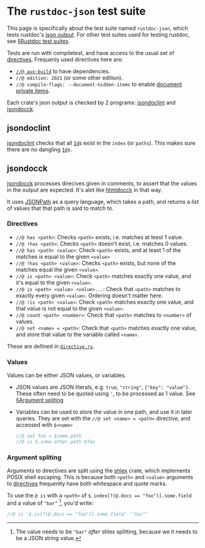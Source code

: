 # The `rustdoc-json` test suite

This page is specifically about the test suite named `rustdoc-json`, which tests rustdoc's [json output].
For other test suites used for testing rustdoc, see [§Rustdoc test suites](../tests/compiletest.md#rustdoc-test-suites).

Tests are run with compiletest, and have access to the usual set of [directives](../tests/directives.md).
Frequenly used directives here are:

- [`//@ aux-build`][aux-build] to have dependencies.
- `//@ edition: 2021` (or some other edition).
- `//@ compile-flags: --document-hidden-items` to enable [document private items].

Each crate's json output is checked by 2 programs: [jsondoclint](#jsondocck) and [jsondocck](#jsondocck).

## jsondoclint

[jsondoclint] checks that all [`Id`]s exist in the `index` (or `paths`).
This makes sure there are no dangling [`Id`]s.

<!-- TODO: It does some more things too?
Also, talk about how it works
 -->

## jsondocck

[jsondocck] processes direcives given in comments, to assert that the values in the output are expected.
It's alot like [htmldocck](./rustdoc-test-suite.md) in that way.

It uses [JSONPath] as a query language, which takes a path, and returns a *list* of values that that path is said to match to.

### Directives

- `//@ has <path>`: Checks `<path>` exists, i.e. matches at least 1 value.
- `//@ !has <path>`: Checks `<path>` doesn't exist, i.e. matches 0 values.
- `//@ has <path> <value>`: Check `<path>` exists, and at least 1 of the matches is equal to the given `<value>` 
- `//@ !has <path> <value>`: Checks `<path>` exists, but none of the matches equal the given `<value>`.
- `//@ is <path> <value>`: Check `<path>` matches exactly one value, and it's equal to the given `<value>`.
- `//@ is <path> <value> <value>...`: Check that `<path>` matches to exactly every given `<value>`. 
   Ordering doesn't matter here.
- `//@ !is <path> <value>`: Check `<path>` matches exactly one value, and that value is not equal to the given `<value>`.
- `//@ count <path> <number>`: Check that `<path>` matches to `<number>` of values.
- `//@ set <name> = <path>`: Check that `<path>` matches exactly one value, and store that value to the variable called `<name>`.

These are defined in [`directive.rs`].

### Values

Values can be either JSON values, or variables.

- JSON values are JSON literals, e.g. `true`, `"string"`, `{"key": "value"}`. 
  These often need to be quoted using `'`, to be processed as 1 value. See [§Argument spliting](#argument-spliting)
- Variables can be used to store the value in one path, and use it in later queries.
  They are set with the `//@ set <name> = <path>` directive, and accessed with `$<name>`

  ```rust
  //@ set foo = $some.path
  //@ is $.some.other.path $foo
  ```

### Argument spliting

Arguments to directives are split using the [shlex] crate, which implements POSIX shell escaping.
This is because both `<path>` and `<value>` arguments to [directives](#directives) frequently have both
whitespace and quote marks.

To use the `@ is` with a `<path>` of `$.index[?(@.docs == "foo")].some.field` and a value of `"bar"` [^why_quote], you'd write:

```rust
//@ is '$.is[?(@.docs == "foo")].some.field' '"bar"'
```

[^why_quote]: The value needs to be `"bar"` *after* shlex splitting, because we
    it needs to be a JSON string value.

[json output]: https://doc.rust-lang.org/nightly/rustdoc/unstable-features.html#json-output
[jsondocck]: https://github.com/rust-lang/rust/tree/master/src/tools/jsondocck
[jsondoclint]: https://github.com/rust-lang/rust/tree/master/src/tools/jsondoclint
[aux-build]: ../tests/compiletest.md#building-auxiliary-crates
[`Id`]: https://doc.rust-lang.org/nightly/nightly-rustc/rustdoc_json_types/struct.Id.html
[document private items]: https://doc.rust-lang.org/nightly/rustdoc/command-line-arguments.html#--document-private-items-show-items-that-are-not-public
[`directive.rs`]: https://github.com/rust-lang/rust/blob/master/src/tools/jsondocck/src/directive.rs
[shlex]: https://docs.rs/shlex/1.3.0/shlex/index.html
[JSONPath]: https://www.rfc-editor.org/rfc/rfc9535.html
